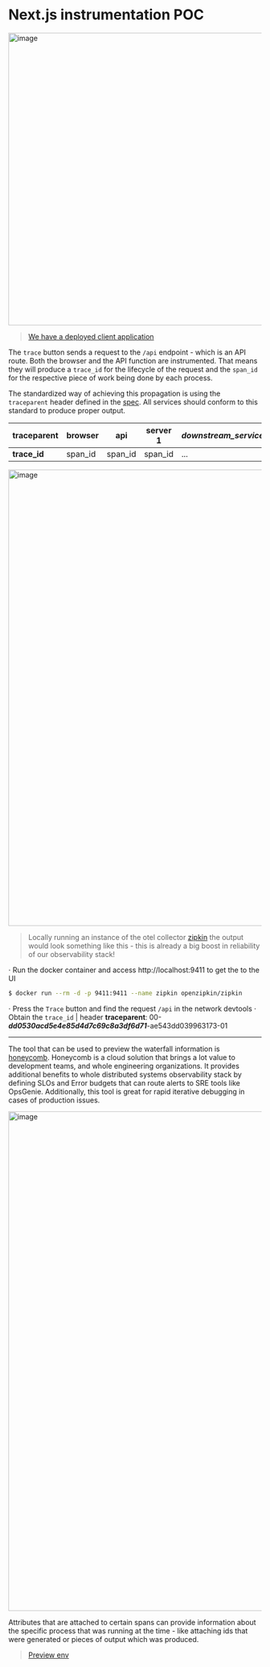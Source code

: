 # Next.js instrumentation POC

<img width="582" alt="image" src="https://user-images.githubusercontent.com/18490172/200163757-06253dfb-764a-485b-9445-26d5b6f2e704.png">

> [We have a deployed client application](https://otel-next.vercel.app)

The `trace` button sends a request to the `/api` endpoint - which is an API route.
Both the browser and the API function are instrumented. That means they will produce a `trace_id` for the lifecycle of the request and the `span_id` for the respective piece of work being done by each process.

The standardized way of achieving this propagation is using the `traceparent` header defined in the [spec](https://www.w3.org/TR/trace-context/#examples-of-http-traceparent-headers). All services should conform to this standard to produce proper output.

| **traceparent** | browser  | api | server 1 |_downstream_services_
| - | - | - | - | - |
| **trace_id** | span_id | span_id | span_id | ...

<img width="908" alt="image" src="https://user-images.githubusercontent.com/18490172/200163364-886417a7-cce7-4e95-8692-90c4f7d949ee.png">

> Locally running an instance of the otel collector [zipkin](https://zipkin.io/) the output would look something like this - this is already a big boost in reliability of our observability stack!

⋅ Run the docker container and access http://localhost:9411 to get the to the UI
```bash
$ docker run --rm -d -p 9411:9411 --name zipkin openzipkin/zipkin 
```
⋅ Press the `Trace` button and find the request `/api` in the network devtools
⋅ Obtain the `trace_id` | header **traceparent**: 00-_**dd0530acd5e4e85d4d7c69c8a3df6d71**_-ae543dd039963173-01

---

The tool that can be used to preview the waterfall information is [honeycomb](https://www.honeycomb.io). Honeycomb is a cloud solution that brings a lot value to development teams, and whole engineering organizations. It provides additional benefits to whole distributed systems observability stack by defining SLOs and Error budgets that can route alerts to SRE tools like OpsGenie.
Additionally, this tool is great for rapid iterative debugging in cases of production issues.

<img width="994" alt="image" src="https://user-images.githubusercontent.com/18490172/200162826-595bff8f-109f-4f97-8d9f-d5cfb4bf0fec.png">

Attributes that are attached to certain spans can provide information about the specific process that was running at the time - like attaching ids that were generated or pieces of output which was produced.

> [Preview env](https://ui.honeycomb.io/zeen-obs/environments/test/result/3mELDaaStQR?tab=raw)

